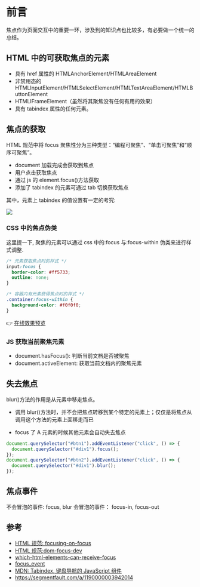 # 前言

焦点作为页面交互中的重要一环，涉及到的知识点也比较多，有必要做一个统一的总结。

## HTML 中的可获取焦点的元素

- 具有 href 属性的 HTMLAnchorElement/HTMLAreaElement
- 非禁用态的 HTMLInputElement/HTMLSelectElement/HTMLTextAreaElement/HTMLButtonElement
- HTMLIFrameElement（虽然将其聚焦没有任何有用的效果）
- 具有 tabindex 属性的任何元素。

## 焦点的获取

HTML 规范中将 focus 聚焦性分为三种类型：“编程可聚焦”、“单击可聚焦”和“顺序可聚焦”。

- document 加载完成会获取到焦点
- 用户点击获取焦点
- 通过 js 的 element.focus()方法获取
- 添加了 tabindex 的元素可通过 tab 切换获取焦点

其中，元素上 tabindex 的值设置有一定的考究:

![](https://cdn.jsdelivr.net/gh/chenxiaoyao6228/cloudimg@main/2023/html-focus-1.png)

### CSS 中的焦点伪类

这里提一下, 聚焦的元素可以通过 css 中的:focus 与:focus-within 伪类来进行样式调整.

```css
/* 元素获取焦点时的样式 */
input:focus {
  border-color: #ff5733;
  outline: none;
}

/* 容器内有元素获得焦点时的样式 */
.container:focus-within {
  background-color: #f0f0f0;
}
```

👉 [在线效果预览](https://chenxiaoyao6228.github.io/html-preview/?https://github.com/chenxiaoyao6228/fe-notes/blob/main/Javascript/_demo/focus-manament/focus.html)

### JS 获取当前聚焦元素

- document.hasFocus(): 判断当前文档是否被聚焦
- document.activeElement: 获取当前文档内的聚焦元素

## 失去焦点

blur()方法的作用是从元素中移走焦点。

- 调用 blur()方法时，并不会把焦点转移到某个特定的元素上；仅仅是将焦点从调用这个方法的元素上面移走而已

- focus 了 A 元素的时候其他元素会自动失去焦点

```js
document.querySelector("#btn1").addEventListener("click", () => {
  document.querySelector("#div1").focus();
});
document.querySelector("#btn2").addEventListener("click", () => {
  document.querySelector("#div1").blur();
});
```

## 焦点事件

不会冒泡的事件: focus, blur
会冒泡的事件： focus-in, focus-out

## 参考

- [HTML 规范: focusing-on-focus](https://blog.whatwg.org/focusing-on-focus)
- [HTML 规范:dom-focus-dev](https://html.spec.whatwg.org/multipage/interaction.html#dom-focus-dev)
- [which-html-elements-can-receive-focus](https://stackoverflow.com/questions/1599660/which-html-elements-can-receive-focus)
- [focus_event](https://developer.mozilla.org/zh-CN/docs/Web/API/Element/focus_event)
- [MDN: Tabindex, 键盘导航的 JavaScript 组件](https://developer.mozilla.org/zh-CN/docs/Web/Accessibility/Keyboard-navigable_JavaScript_widgets)
- https://segmentfault.com/a/1190000003942014
